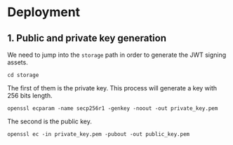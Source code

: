 # Deployment

## 1. Public and private key generation

We need to jump into the `storage` path in order to generate the JWT signing assets.

```shell
cd storage
```

The first of them is the private key. This process will generate a key with 256 bits length.

```shell
openssl ecparam -name secp256r1 -genkey -noout -out private_key.pem
```

The second is the public key.

```shell
openssl ec -in private_key.pem -pubout -out public_key.pem
```
